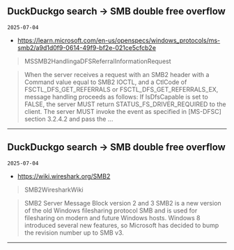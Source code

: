 ## DuckDuckgo search -> SMB double free overflow
`2025-07-04`

* https://learn.microsoft.com/en-us/openspecs/windows_protocols/ms-smb2/a9d1d0f9-0614-49f9-bf2e-021ce5cfcb2e

<blockquote>
 MSSMB2HandlingaDFSReferralInformationRequest
</blockquote>
<blockquote>
When the server receives a request with an SMB2 header with a Command value equal to SMB2 IOCTL, and a CtlCode of FSCTL_DFS_GET_REFERRALS or FSCTL_DFS_GET_REFERRALS_EX, message handling proceeds as follows: If IsDfsCapable is set to FALSE, the server MUST return STATUS_FS_DRIVER_REQUIRED to the client. The server MUST invoke the event as specified in [MS-DFSC] section 3.2.4.2 and pass the ...
</blockquote>

---

## DuckDuckgo search -> SMB double free overflow
`2025-07-04`

* https://wiki.wireshark.org/SMB2

<blockquote>
 SMB2WiresharkWiki
</blockquote>
<blockquote>
SMB2 Server Message Block version 2 and 3 SMB2 is a new version of the old Windows filesharing protocol SMB and is used for filesharing on modern and future Windows hosts. Windows 8 introduced several new features, so Microsoft has decided to bump the revision number up to SMB v3.
</blockquote>

---

